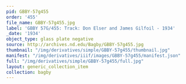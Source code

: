 ```yaml
---
pid: GBBY-57g455
order: '455'
file_name: GBBY-57g455.jpg
label: 'GBBY 57G/455: Track: Don Elser and James Gilfoil - 1934'
_date: '1934'
object_type: glass plate negative
source: http://archives.nd.edu/Bagby/GBBY-57g455.jpg
thumbnail: "/img/derivatives/simple/GBBY-57g455/thumbnail.jpg"
manifest: "/img/derivatives/iiif/images/GBBY-57g455/manifest.json"
full: "/img/derivatives/simple/GBBY-57g455/full.jpg"
layout: generic_collection_item
collection: bagby
---
```

